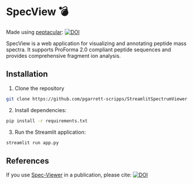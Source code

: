 # SpecView 💣

Made using [peptacular](https://github.com/pgarrett-scripps/peptacular):
[![DOI](https://zenodo.org/badge/591504879.svg)](https://doi.org/10.5281/zenodo.15054278)


SpecView is a web application for visualizing and annotating peptide mass spectra. It supports ProForma 2.0 compliant
peptide sequences and provides comprehensive fragment ion analysis.
## Installation

1. Clone the repository

```bash
git clone https://github.com/pgarrett-scripps/StreamlitSpectrumViewer
```

2. Install dependencies:
```bash
pip install -r requirements.txt
```

3. Run the Streamlit application:
```bash
streamlit run app.py
```

## References

If you use [Spec-Viewer](https://github.com/pgarrett-scripps/StreamlitSpectrumViewer) in a publication, 
               please cite: [![DOI](https://zenodo.org/badge/728447115.svg)](https://doi.org/10.5281/zenodo.15092689)
